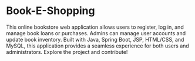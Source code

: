 # Book-E-Shopping
This online bookstore web application allows users to register, log in, and manage book loans or purchases. Admins can manage user accounts and update book inventory. Built with Java, Spring Boot, JSP, HTML/CSS, and MySQL, this application provides a seamless experience for both users and administrators. Explore the project and contribute!

